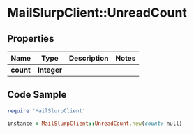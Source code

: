 # MailSlurpClient::UnreadCount

## Properties

Name | Type | Description | Notes
------------ | ------------- | ------------- | -------------
**count** | **Integer** |  | 

## Code Sample

```ruby
require 'MailSlurpClient'

instance = MailSlurpClient::UnreadCount.new(count: null)
```


